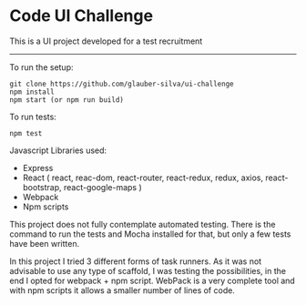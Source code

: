 # Code UI Challenge #

This is a UI project developed for a test recruitment



***

To run the setup:
```
git clone https://github.com/glauber-silva/ui-challenge
npm install
npm start (or npm run build)
```

To run tests:
```
npm test
```

Javascript Libraries used:

- Express
- React ( react, reac-dom, react-router, react-redux, redux, axios, react-bootstrap, react-google-maps )
- Webpack
- Npm scripts

This project does not fully contemplate automated testing. There is the command to run the tests and Mocha installed for that, but only a few tests have been written.

In this project I tried 3 different forms of task runners. As it was not advisable to use any type of scaffold, I was testing the possibilities, in the end I opted for webpack + npm script. WebPack is a very complete tool and with npm scripts it allows a smaller number of lines of code.


